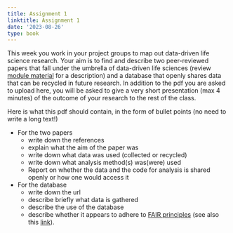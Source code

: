 ```yaml
---
title: Assignment 1
linktitle: Assignment 1
date: '2023-08-26'
type: book
---
```

This week you work in your project groups to map out data-driven life science research. Your aim is to find and describe two peer-reviewed papers that fall under the umbrella of data-driven life sciences (review [module material](../module-1) for a description) and a database that openly shares data that can be recycled in future research. In addition to the pdf you are asked to upload here, you will be asked to give a very short presentation (max 4 minutes) of the outcome of your research to the rest of the class. 

Here is what this pdf should contain, in the form of bullet points (no need to write a long text!)

-   For the two papers
    -   write down the references
    -   explain what the aim of the paper was
    -   write down what data was used (collected or recycled)
    -   write down what analysis method(s) was(were) used
    -   Report on whether the data and the code for analysis is shared openly or how one would access it
-   For the database
    -   write down the url
    -   describe briefly what data is gathered
    -   describe the use of the database
    -   describe whether it appears to adhere to [FAIR principles](https://www.go-fair.org/fair-principles/) (see also this [link](https://www.nature.com/articles/sdata201618)).